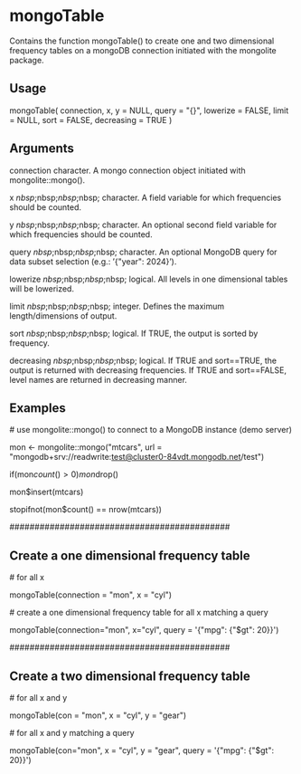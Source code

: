 # mongoTable

Contains the function mongoTable() to create one and two dimensional frequency tables on a mongoDB connection initiated with the mongolite package.

## Usage
mongoTable(
connection,
x,
y = NULL,
query = "{}",
lowerize = FALSE,
limit = NULL,
sort = FALSE,
decreasing = TRUE
)

## Arguments
connection   character. A mongo connection object initiated with mongolite::mongo().

x       $nbsp;$nbsp;$nbsp;$nbsp;     character. A field variable for which frequencies should be counted.

y       $nbsp;$nbsp;$nbsp;$nbsp;     character. An optional second field variable for which frequencies should be counted.

query   $nbsp;$nbsp;$nbsp;$nbsp;     character. An optional MongoDB query for data subset selection (e.g.: ’{\"year\": 2024}’).

lowerize $nbsp;$nbsp;$nbsp;$nbsp;    logical. All levels in one dimensional tables will be lowerized.

limit   $nbsp;$nbsp;$nbsp;$nbsp;     integer. Defines the maximum length/dimensions of output.

sort     $nbsp;$nbsp;$nbsp;$nbsp;    logical. If TRUE, the output is sorted by frequency.

decreasing  $nbsp;$nbsp;$nbsp;$nbsp; logical. If TRUE and sort==TRUE, the output is returned with decreasing frequencies. If TRUE and sort==FALSE, level names are returned in decreasing manner.

## Examples
\# use mongolite::mongo() to connect to a MongoDB instance (demo server)

mon <- mongolite::mongo("mtcars", url = "mongodb+srv://readwrite:test@cluster0-84vdt.mongodb.net/test")

if(mon$count() > 0) mon$drop()

mon$insert(mtcars)

stopifnot(mon$count() == nrow(mtcars))

############################################
## Create a one dimensional frequency table
\# for all x

mongoTable(connection = "mon", x = "cyl")

\# create a one dimensional frequency table for all x matching a query

mongoTable(connection="mon", x="cyl", query = '{\"mpg\": {\"$gt": 20}}')

############################################
## Create a two dimensional frequency table
\# for all x and y

mongoTable(con = "mon", x = "cyl", y = "gear")

\# for all x and y matching a query

mongoTable(con="mon", x = "cyl", y = "gear", query = '{\"mpg\": {\"$gt": 20}}')
